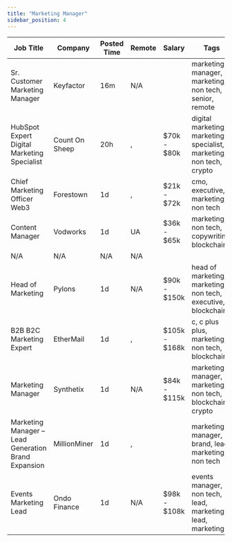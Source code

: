 ```yaml
---
title: "Marketing Manager"
sidebar_position: 4
---
```


| Job Title | Company | Posted Time | Remote | Salary | Tags | Apply Link |
|-----------|---------|-------------|--------|--------|------|------------|
| Sr. Customer Marketing Manager | Keyfactor | 16m | N/A |  | marketing manager, marketing, non tech, senior, remote | [Apply](https://web3.career/sr-customer-marketing-manager-keyfactor/97312) |
| HubSpot Expert Digital Marketing Specialist | Count On Sheep | 20h | , | $70k - $80k | digital marketing, marketing specialist, marketing, non tech, crypto | [Apply](https://web3.career/hubspot-expert-digital-marketing-specialist-countonsheep/97215) |
| Chief Marketing Officer Web3 | Forestown | 1d | , | $21k - $72k | cmo, executive, marketing, non tech | [Apply](https://web3.career/chief-marketing-officer-web3-forestown/97199) |
| Content Manager | Vodworks | 1d | UA | $36k - $65k | marketing, non tech, copywriting, blockchain | [Apply](https://web3.career/content-manager-vodworks/97194) |
| N/A | N/A | N/A | N/A |  |  | [Apply](https://web3.career/metana) |
| Head of Marketing | Pylons | 1d | N/A | $90k - $150k | head of marketing, marketing, non tech, executive, blockchain | [Apply](https://web3.career/head-of-marketing-pylons/97185) |
| B2B B2C Marketing Expert | EtherMail | 1d | , | $105k - $168k | c, c plus plus, marketing, non tech, blockchain | [Apply](https://web3.career/b2b-b2c-marketing-expert-ethermail/97180) |
| Marketing Manager | Synthetix | 1d | N/A | $84k - $115k | marketing manager, marketing, non tech, blockchain, crypto | [Apply](https://web3.career/marketing-manager-snx/97166) |
| Marketing Manager – Lead Generation Brand Expansion | MillionMiner | 1d | , |  | marketing manager, brand, lead, marketing, non tech | [Apply](https://web3.career/marketing-manager-lead-generation-brand-expansion-millionminer/94523) |
| Events Marketing Lead | Ondo Finance | 1d | N/A | $98k - $108k | events manager, non tech, lead, marketing lead, marketing | [Apply](https://web3.career/events-marketing-lead-ondofinance/97140) |
